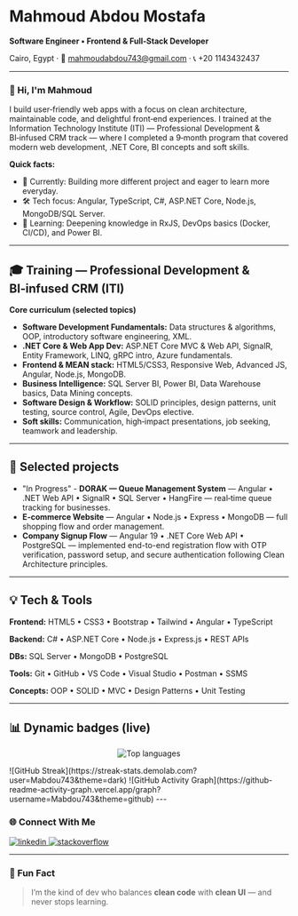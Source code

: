 
# Mahmoud Abdou Mostafa

**Software Engineer • Frontend & Full‑Stack Developer**

Cairo, Egypt · 📧 mahmoudabdou743@gmail.com · 📞 +20 1143432437

---

### 👋 Hi, I'm Mahmoud
I build user‑friendly web apps with a focus on clean architecture, maintainable code, and delightful front‑end experiences. I trained at the Information Technology Institute (ITI) — Professional Development & BI‑infused CRM track — where I completed a 9‑month program that covered modern web development, .NET Core, BI concepts and soft skills.

**Quick facts:**
- 🔭 Currently: Building more different project and eager to learn more everyday.
- 🛠️ Tech focus: Angular, TypeScript, C#, ASP.NET Core, Node.js, MongoDB/SQL Server.
- 🌱 Learning: Deepening knowledge in RxJS, DevOps basics (Docker, CI/CD), and Power BI.

---

## 🎓 Training — Professional Development & BI‑infused CRM (ITI)

**Core curriculum (selected topics)**
- **Software Development Fundamentals:** Data structures & algorithms, OOP, introductory software engineering, XML.
- **.NET Core & Web App Dev:** ASP.NET Core MVC & Web API, SignalR, Entity Framework, LINQ, gRPC intro, Azure fundamentals.
- **Frontend & MEAN stack:** HTML5/CSS3, Responsive Web, Advanced JS, Angular, Node.js, MongoDB.
- **Business Intelligence:** SQL Server BI, Power BI, Data Warehouse basics, Data Mining concepts.
- **Software Design & Workflow:** SOLID principles, design patterns, unit testing, source control, Agile, DevOps elective.
- **Soft skills:** Communication, high‑impact presentations, job seeking, teamwork and leadership.

---

## 🚀 Selected projects
- "In Progress" - **DORAK — Queue Management System** — Angular • .NET Web API • SignalR • SQL Server • HangFire — real‑time queue tracking for businesses.
- **E‑commerce Website** — Angular • Node.js • Express • MongoDB — full shopping flow and order management.
- **Company Signup Flow** — Angular 19 • .NET Core Web API • PostgreSQL — implemented end-to-end registration flow with OTP verification, password setup, and secure authentication following Clean Architecture principles.
---

## 💡 Tech & Tools
**Frontend:** HTML5 • CSS3 • Bootstrap • Tailwind • Angular • TypeScript

**Backend:** C# • ASP.NET Core • Node.js • Express.js • REST APIs

**DBs:** SQL Server • MongoDB • PostgreSQL

**Tools:** Git • GitHub • VS Code • Visual Studio • Postman • SSMS

**Concepts:** OOP • SOLID • MVC • Design Patterns • Unit Testing

---

## 📊 Dynamic badges (live)
<p align="center">
  <img src="https://github-readme-stats.vercel.app/api/top-langs/?username=Mabdou743&layout=compact" alt="Top languages" />
</p>
![GitHub Streak](https://streak-stats.demolab.com?user=Mabdou743&theme=dark)
![GitHub Activity Graph](https://github-readme-activity-graph.vercel.app/graph?username=Mabdou743&theme=github)
---

### 🌐 Connect With Me

<p align="left">
  <a href="https://linkedin.com/in/mahmoud-abdou-b39a74188" target="_blank">
    <img src="https://img.shields.io/badge/LinkedIn-blue?style=for-the-badge&logo=linkedin" alt="linkedin" />
  </a>
  <a href="https://stackoverflow.com/users/28463389/mahmoud-abdou" target="_blank">
    <img src="https://img.shields.io/badge/StackOverflow-FE7A16?style=for-the-badge&logo=stackoverflow&logoColor=white" alt="stackoverflow" />
  </a>
</p>

---

### 📌 Fun Fact

> I’m the kind of dev who balances **clean code** with **clean UI** — and never stops learning.

